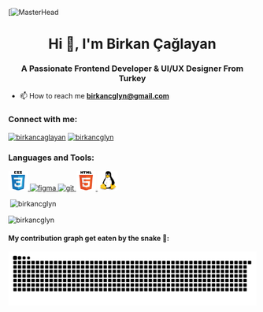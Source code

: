 [![MasterHead](https://gonullu.pardus.org.tr/wp-content/uploads/2021/12/linux-terminal.png)
<h1 align="center">Hi 👋, I'm Birkan Çağlayan</h1>
<h3 align="center">A Passionate Frontend Developer & UI/UX Designer From Turkey</h3>

- 📫 How to reach me **birkancglyn@gmail.com**

<h3 align="left">Connect with me:</h3>
<p align="left">
<a href="https://linkedin.com/in/birkancaglayan" target="blank"><img align="center" src="https://raw.githubusercontent.com/rahuldkjain/github-profile-readme-generator/master/src/images/icons/Social/linked-in-alt.svg" alt="birkancaglayan" height="30" width="40" /></a>
<a href="https://instagram.com/birkancglyn" target="blank"><img align="center" src="https://raw.githubusercontent.com/rahuldkjain/github-profile-readme-generator/master/src/images/icons/Social/instagram.svg" alt="birkancglyn" height="30" width="40" /></a>
</p>

<h3 align="left">Languages and Tools:</h3>
<p align="left"> <a href="https://www.w3schools.com/css/" target="_blank" rel="noreferrer"> <img src="https://raw.githubusercontent.com/devicons/devicon/master/icons/css3/css3-original-wordmark.svg" alt="css3" width="40" height="40"/> </a> <a href="https://www.figma.com/" target="_blank" rel="noreferrer"> <img src="https://www.vectorlogo.zone/logos/figma/figma-icon.svg" alt="figma" width="40" height="40"/> </a> <a href="https://git-scm.com/" target="_blank" rel="noreferrer"> <img src="https://www.vectorlogo.zone/logos/git-scm/git-scm-icon.svg" alt="git" width="40" height="40"/> </a> <a href="https://www.w3.org/html/" target="_blank" rel="noreferrer"> <img src="https://raw.githubusercontent.com/devicons/devicon/master/icons/html5/html5-original-wordmark.svg" alt="html5" width="40" height="40"/> </a> <a href="https://www.linux.org/" target="_blank" rel="noreferrer"> <img src="https://raw.githubusercontent.com/devicons/devicon/master/icons/linux/linux-original.svg" alt="linux" width="40" height="40"/> </a> </p>

<p>&nbsp;<img align="center" src="https://github-readme-stats.vercel.app/api?username=birkancglyn&show_icons=true&locale=en" alt="birkancglyn" /></p>

<p><img align="center" src="https://github-readme-streak-stats.herokuapp.com/?user=birkancglyn&" alt="birkancglyn" /></p>


#### My contribution graph get eaten by the snake 🐍:
![github-contribution-grid-snake](https://github.com/wkylin/wkylin/blob/output/github-contribution-grid-snake.svg)
